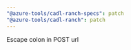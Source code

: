 ```yaml
---
"@azure-tools/cadl-ranch-specs": patch
"@azure-tools/cadl-ranch": patch
---
```


Escape colon in POST url

